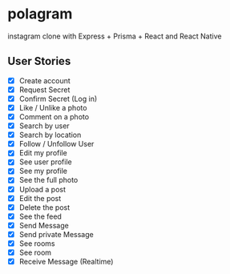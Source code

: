 # polagram

instagram clone with Express + Prisma + React and React Native

## User Stories

- [x] Create account
- [x] Request Secret
- [x] Confirm Secret (Log in)
- [x] Like / Unlike a photo
- [x] Comment on a photo
- [x] Search by user
- [x] Search by location
- [x] Follow / Unfollow User
- [x] Edit my profile
- [x] See user profile
- [x] See my profile
- [x] See the full photo
- [x] Upload a post
- [x] Edit the post
- [x] Delete the post
- [x] See the feed
- [x] Send Message
- [x] Send private Message
- [x] See rooms
- [x] See room
- [x] Receive Message (Realtime)
